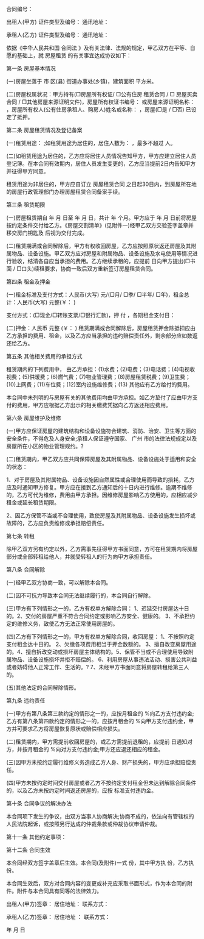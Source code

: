 
 


合同编号：


出租人(甲方) 证件类型及编号：                 通讯地址：


承租人(乙方) 证件类型及编号：                 通讯地址：


依据《中华人民共和国
合同法
》及有关法律、法规的规定，甲乙双方在平等、自愿的基础上，就
房屋租赁
的有关事宜达成协议如下：


第一条 房屋基本情况


(一)房屋坐落于 市 区(县) 街道办事处(乡镇)，建筑面积 平方米。


(二)房屋权属状况：甲方持有(□房屋所有权证/ □公有住房
租赁合同
/ □
房屋买卖合同
/ □其他房屋来源证明文件)，房屋所有权证书编号： 或房屋来源证明名称： ，房屋所有权人(公有住房承租人、购房人)姓名或名称： ，房屋(□是 / □否) 已设定了抵押。


第二条 房屋租赁情况及登记备案


(一)租赁用途： ;如租赁用途为居住的，居住人数为： ，最多不超过 人。


(二)如租赁用途为居住的，乙方应将居住人员情况告知甲方，甲方应建立居住人员登记簿。在本合同有效期内，居住人员发生变更的，乙方应当提前2日内告知甲方并征得甲方同意。


租赁用途为非居住的，甲方应自订立
房屋租赁合同
之日起30日内，到房屋所在地的房屋行政管理部门办理房屋租赁合同备案手续。


第三条 租赁期限


(一)房屋租赁期自 年 月 日至 年 月 日，共计 年 个月。甲方应于 年 月 日前将房屋按约定条件交付给乙方。《房屋交割清单》(见附件一)经甲乙双方交验签字盖章并移交房门钥匙及 后视为交付完成。


(二)租赁期满或合同解除后，甲方有权收回房屋，乙方应按照原状返还房屋及其附属物品、设备设施。甲乙双方应对房屋和附属物品、设备设施及水电使用等情况进行验收，结清各自应当承担的费用。乙方继续承租的，应提前 日向甲方提出(□书面 / □口头)续租要求，协商一致后双方重新签订房屋租赁合同。


第四条 租金及押金


(一)租金标准及支付方式：人民币(大写) 元/(□月/ □季/ □半年/ □年)，租金总计：人民币(大写) 元整(￥： )


支付方式：(□现金/□转账支票/□银行汇款)，押 付 ，各期租金支付日：


(二)押金：人民币 元整 (￥： ) 租赁期满或合同解除后，房屋租赁押金除抵扣应由乙方承担的费用、租金，以及乙方应当承担的违约赔偿责任外，剩余部分应如数返还给乙方。


第五条 其他相关费用的承担方式


租赁期内的下列费用中， 由乙方承担：(1)水费；(2)电费；(3)电话费；(4)电视收视费；(5)供暖费；(6)燃气费；(7)物业管理费；(8)房屋租赁税费；(9)卫生费；(10)上网费；(11)车位费；(12)室内设施维修费；(13) 其他应有乙方给付的费用。


本合同中未列明的与房屋有关的其他费用均由甲方承担。如乙方垫付了应由甲方支付的费用，甲方应根据乙方出示的相关缴费凭据向乙方返还相应费用。


第六条 房屋维护及维修


(一)甲方应保证房屋的建筑结构和设备设施符合建筑、消防、治安、卫生等方面的安全条件，不得危及人身安全;承租人保证遵守国家、
广州
市的法律法规规定以及房屋所在小区的物业管理规约。?


(二)租赁期内，甲乙双方应共同保障房屋及其附属物品、设备设施处于适用和安全的状态：


1、对于房屋及其附属物品、设备设施因自然属性或合理使用而导致的损耗，乙方应及时通知甲方修复。甲方应在接到乙方通知后的十日内进行维修。逾期不维修的，乙方可代为维修，费用由甲方承担。因维修房屋影响乙方使用的，应相应减少租金或延长租赁期限。


2、因乙方保管不当或不合理使用，致使房屋及其附属物品、设备设施发生损坏或故障的，乙方应负责维修或承担赔偿责任。


第七条 转租


除甲乙双方另有约定以外，乙方需事先征得甲方书面同意，方可在租赁期内将房屋部分或全部转租给他人，并就受转租人的行为向甲方承担责任。


第八条 合同解除


(一)经甲乙双方协商一致，可以解除本合同。


(二)因不可抗力导致本合同无法继续履行的，本合同自行解除。


(三)甲方有下列情形之一的，乙方有权单方解除合同： 1、迟延交付房屋达十日的。2、交付的房屋严重不符合合同约定或影响乙方安全、健康的。 3、不承担约定的维修义务，致使乙方无法正常使用房屋的。


(四)乙方有下列情形之一的，甲方有权单方解除合同，收回房屋： 1、不按照约定支付租金达十日的。 2、欠缴各项费用相当于押金数额的。 3、擅自改变房屋用途的。4、擅自拆改变动或损坏房屋主体结构的。5、保管不当或不合理使用导致附属物品、设备设施损坏并拒不赔偿的。 6、利用房屋从事违法活动、损害公共利益或者妨碍他人正常工作、生活的。? 7、未经甲方书面同意将房屋转租给第三人的。


(五)其他法定的合同解除情形。


第九条 违约责任


(一)甲方有第八条第三款约定的情形之一的，应按月租金的 %向乙方支付违约金;乙方有第八条第四款约定的情形之一的，应按月租金的 %向甲方支付违约金，甲方并可要求乙方将房屋恢复原状或赔偿相应损失。


(二)租赁期内，甲方需提前收回房屋的，或乙方需提前退租的，应提前 日通知对方，并按月租金的 %向对方支付违约金;甲方还应退还相应的租金。


(三)因甲方未按约定履行维修义务造成乙方人身、财产损失的，甲方应承担赔偿责任。


(四)甲方未按约定时间交付房屋或者乙方不按约定支付租金但未达到解除合同条件的，以及乙方未按约定时间返还房屋的，应按 标准支付违约金。


第十条 合同争议的解决办法


本合同项下发生的争议，由双方当事人协商解决;协商不成的，依法向有管辖权的人民法院起诉，或按照另行达成的仲裁条款或仲裁协议申请仲裁。


第十一条 其他约定事项：


第十二条 合同生效


本合同经双方签字盖章后生效。本合同(及附件)一式 份，其中甲方执 份，乙方执 份。


本合同生效后，双方对合同内容的变更或补充应采取书面形式，作为本合同的附件。附件与本合同具有同等的法律效力。


出租人(甲方)签章：       居住地址：             联系方式：


承租人(乙方)签章：       居住地址 ：            联系方式：


年 月 日 

 


 

 
 
 
 
 
  


  
 

  


  


  
 
 
 
 

